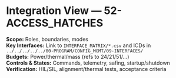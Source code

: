 # Integration View — 52-ACCESS_HATCHES
**Scope:** Roles, boundaries, modes  
**Key Interfaces:** Link to `INTERFACE_MATRIX/*.csv` and ICDs in `../../../../../00-PROGRAM/CONFIG_MGMT/09-INTERFACES/`  
**Budgets:** Power/thermal/mass (refs to 24/21/51/…)  
**Controls & States:** Commands, telemetry, safing, startup/shutdown  
**Verification:** HIL/SIL, alignment/thermal tests, acceptance criteria
